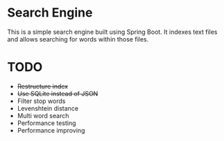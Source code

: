 # Search Engine

This is a simple search engine built using Spring Boot. It indexes text files and allows searching for words within those files.

# TODO

 - ~~Restructure index~~
 - ~~Use SQLite instead of JSON~~
 - Filter stop words
 - Levenshtein distance
 - Multi word search
 - Performance testing
 - Performance improving